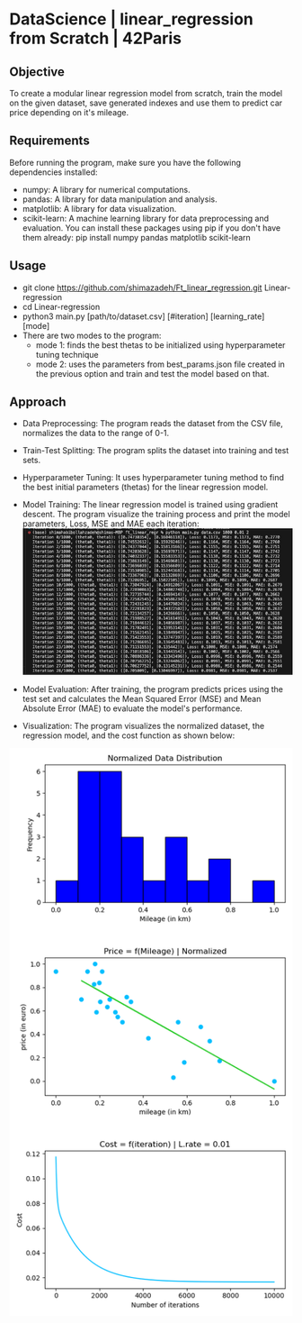 # DataScience | linear_regression from Scratch | 42Paris
## Objective
To create a modular linear regression model from scratch, train the model on the given dataset, save generated indexes and use them to predict car price depending on it's mileage.

## Requirements
Before running the program, make sure you have the following dependencies installed:
  - numpy: A library for numerical computations.
  - pandas: A library for data manipulation and analysis.
  - matplotlib: A library for data visualization.
  - scikit-learn: A machine learning library for data preprocessing and evaluation.
You can install these packages using pip if you don't have them already: pip install numpy pandas matplotlib scikit-learn

## Usage
- git clone https://github.com/shimazadeh/Ft_linear_regression.git Linear-regression
- cd Linear-regression
- python3 main.py [path/to/dataset.csv] [#iteration] [learning_rate] [mode]
- There are two modes to the program:
  - mode 1: finds the best thetas to be initialized using hyperparameter tuning technique
  - mode 2: uses the parameters from best_params.json file created in the previous option and train and test the model based on that.

## Approach
- Data Preprocessing: The program reads the dataset from the CSV file, normalizes the data to the range of 0-1.
- Train-Test Splitting: The program splits the dataset into training and test sets.
- Hyperparameter Tuning: It uses hyperparameter tuning method to find the best initial parameters (thetas) for the linear regression model.
- Model Training: The linear regression model is trained using gradient descent. The program visualize the training process and print the model parameters, Loss, MSE and MAE each iteration:
![Alt text](<Screen Shot 2023-11-15 at 10.29.44 AM.png>)

- Model Evaluation: After training, the program predicts prices using the test set and calculates the Mean Squared Error (MSE) and Mean Absolute Error (MAE) to evaluate the model's performance.
- Visualization: The program visualizes the normalized dataset, the regression model, and the cost function as shown below:
  
![Alt text](output.png)
